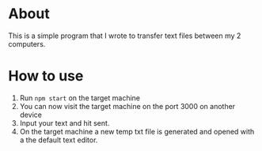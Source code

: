 # About

This is a simple program that I wrote to transfer text files between my 2 computers.

# How to use

1. Run `npm start` on the target machine
2. You can now visit the target machine on the port 3000 on another device
3. Input your text and hit sent.
4. On the target machine a new temp txt file is generated and opened with a the default text editor.